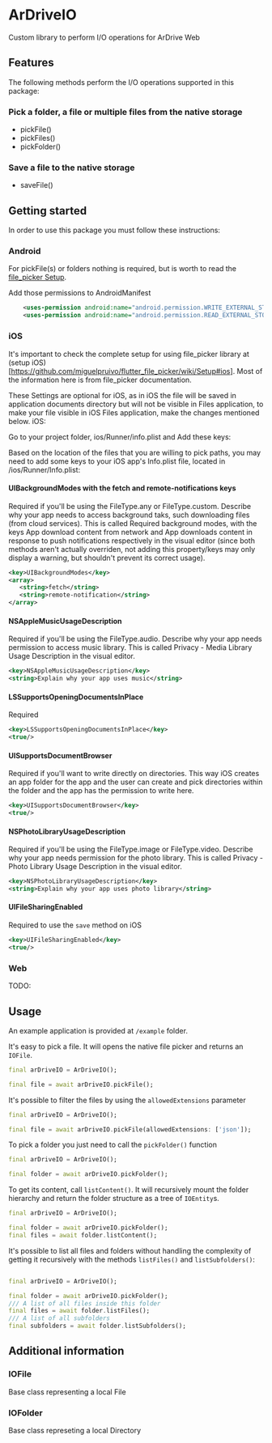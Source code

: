
# ArDriveIO
Custom library to perform I/O operations for ArDrive Web
## Features
The following methods perform the I/O operations supported in this package:

### Pick a folder, a file or multiple files from the native storage
- pickFile() 
- pickFiles()
- pickFolder()

### Save a file to the native storage
- saveFile()

## Getting started
In order to use this package you must follow these instructions:

### Android
For pickFile(s) or folders nothing is required, but is worth to read the [file_picker Setup](https://github.com/miguelpruivo/flutter_file_picker/wiki/Setup#--android).

Add those permissions to AndroidManifest

```xml
    <uses-permission android:name="android.permission.WRITE_EXTERNAL_STORAGE"/>
    <uses-permission android:name="android.permission.READ_EXTERNAL_STORAGE"/>
```

### iOS
It's important to check the complete setup for using file_picker library at (setup iOS)[https://github.com/miguelpruivo/flutter_file_picker/wiki/Setup#ios]. Most of the information here is from file_picker documentation.

These Settings are optional for iOS, as in iOS the file will be saved in application documents directory but will not be visible in Files application, to make your file visible in iOS Files application, make the changes mentioned below.
iOS:

Go to your project folder, ios/Runner/info.plist and Add these keys:

Based on the location of the files that you are willing to pick paths, you may need to add some keys to your iOS app's Info.plist file, located in <project root>/ios/Runner/Info.plist:

#### UIBackgroundModes with the fetch and remote-notifications keys
Required if you'll be using the FileType.any or FileType.custom. Describe why your app needs to access background taks, such downloading files (from cloud services). This is called Required background modes, with the keys App download content from network and App downloads content in response to push notifications respectively in the visual editor (since both methods aren't actually overriden, not adding this property/keys may only display a warning, but shouldn't prevent its correct usage).

```xml
<key>UIBackgroundModes</key>
<array>
   <string>fetch</string>
   <string>remote-notification</string>
</array>
```

#### NSAppleMusicUsageDescription 
Required if you'll be using the FileType.audio. Describe why your app needs permission to access music library. This is called Privacy - Media Library Usage Description in the visual editor.

```xml
<key>NSAppleMusicUsageDescription</key>
<string>Explain why your app uses music</string>
```

#### LSSupportsOpeningDocumentsInPlace 
Required 

```xml
<key>LSSupportsOpeningDocumentsInPlace</key>
<true/>
```

#### UISupportsDocumentBrowser
Required if you'll want to write directly on directories. This way iOS creates an app folder for the app and the user can create and pick directories within the folder and the app has the permission to write here.

```xml
<key>UISupportsDocumentBrowser</key>
<true/>
```

#### NSPhotoLibraryUsageDescription
Required if you'll be using the FileType.image or FileType.video. Describe why your app needs permission for the photo library. This is called Privacy - Photo Library Usage Description in the visual editor.

```xml
<key>NSPhotoLibraryUsageDescription</key>
<string>Explain why your app uses photo library</string>
```

#### UIFileSharingEnabled
Required to use the `save` method on iOS

```xml
<key>UIFileSharingEnabled</key>
<true/>
```
### Web
TODO:

## Usage
An example application is provided at `/example` folder.

It's easy to pick a file. It will opens the native file picker and returns an `IOFile`.

```dart
final arDriveIO = ArDriveIO();

final file = await arDriveIO.pickFile();
```

It's possible to filter the files by using the `allowedExtensions` parameter

```dart
final arDriveIO = ArDriveIO();

final file = await arDriveIO.pickFile(allowedExtensions: ['json']);
```

To pick a folder you just need to call the `pickFolder()` function 

```dart
final arDriveIO = ArDriveIO();

final folder = await arDriveIO.pickFolder();

```
To get its content, call `listContent()`. It will recursively mount the folder hierarchy and return the folder structure as a tree of `IOEntity`s.

```dart
final arDriveIO = ArDriveIO();

final folder = await arDriveIO.pickFolder();
final files = await folder.listContent();
```

It's possible to list all files and folders without handling the complexity of getting it recursively with the methods
`listFiles()` and `listSubfolders()`:
```dart

final arDriveIO = ArDriveIO();

final folder = await arDriveIO.pickFolder();
/// A list of all files inside this folder
final files = await folder.listFiles();
/// A list of all subfolders
final subfolders = await folder.listSubfolders();
```

## Additional information

### IOFile
Base class representing a local File

### IOFolder
Base class represeting a local Directory
